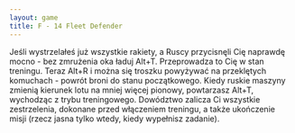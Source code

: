 ```yaml
---
layout: game
title: F - 14 Fleet Defender
---
```


Jeśli wystrzelałeś już wszystkie rakiety, a Ruscy przycisnęli Cię
naprawdę mocno - bez zmrużenia oka ładuj Alt+T. Przeprowadza to 
Cię
w stan treningu. Teraz Alt+R i można się troszku powyżywać na
przeklętych komuchach - powrót broni do stanu początkowego. Kiedy
ruskie maszyny zmienią kierunek lotu na mniej więcej pionowy,
powtarzasz Alt+T, wychodząc z trybu treningowego. Dowództwo 
zalicza
Ci wszystkie zestrzelenia, dokonane przed włączeniem treningu,
a także ukończenie misji (rzecz jasna tylko wtedy, kiedy wypełnisz
zadanie).
